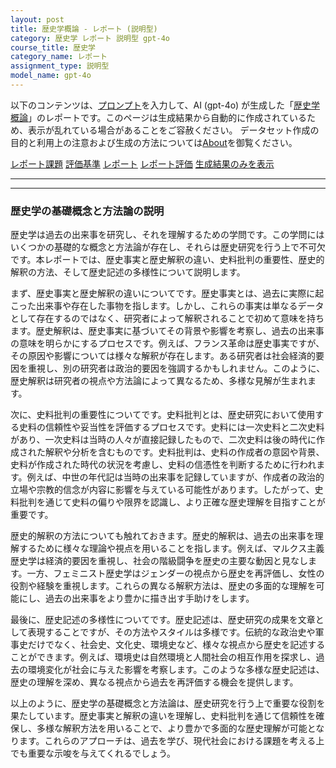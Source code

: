 ```yaml
---
layout: post
title: 歴史学概論 - レポート (説明型)
category: 歴史学 レポート 説明型 gpt-4o
course_title: 歴史学
category_name: レポート
assignment_type: 説明型
model_name: gpt-4o
---
```


以下のコンテンツは、[プロンプト](https://github.com/takedatoshiyuki/synthetic_assignments/tree/main/generated/歴史学/gpt-4o/prompt_レポート-説明型.md)を入力して、AI (gpt-4o) が生成した「[歴史学概論](/contents/歴史学/)」のレポートです。このページは生成結果から自動的に作成されているため、表示が乱れている場合があることをご容赦ください。
データセット作成の目的と利用上の注意および生成の方法については[About](/About)を御覧ください。

[レポート課題](../レポート課題-説明型)
[評価基準](../評価基準-説明型)
[レポート](../レポート-説明型)
[レポート評価](../レポート評価-説明型)
[生成結果のみを表示](https://github.com/takedatoshiyuki/synthetic_assignments/tree/main/generated/歴史学/gpt-4o/レポート-説明型.md)
  

***
***
  
### 歴史学の基礎概念と方法論の説明

歴史学は過去の出来事を研究し、それを理解するための学問です。この学問にはいくつかの基礎的な概念と方法論が存在し、それらは歴史研究を行う上で不可欠です。本レポートでは、歴史事実と歴史解釈の違い、史料批判の重要性、歴史的解釈の方法、そして歴史記述の多様性について説明します。

まず、歴史事実と歴史解釈の違いについてです。歴史事実とは、過去に実際に起こった出来事や存在した事物を指します。しかし、これらの事実は単なるデータとして存在するのではなく、研究者によって解釈されることで初めて意味を持ちます。歴史解釈は、歴史事実に基づいてその背景や影響を考察し、過去の出来事の意味を明らかにするプロセスです。例えば、フランス革命は歴史事実ですが、その原因や影響については様々な解釈が存在します。ある研究者は社会経済的要因を重視し、別の研究者は政治的要因を強調するかもしれません。このように、歴史解釈は研究者の視点や方法論によって異なるため、多様な見解が生まれます。

次に、史料批判の重要性についてです。史料批判とは、歴史研究において使用する史料の信頼性や妥当性を評価するプロセスです。史料には一次史料と二次史料があり、一次史料は当時の人々が直接記録したもので、二次史料は後の時代に作成された解釈や分析を含むものです。史料批判は、史料の作成者の意図や背景、史料が作成された時代の状況を考慮し、史料の信憑性を判断するために行われます。例えば、中世の年代記は当時の出来事を記録していますが、作成者の政治的立場や宗教的信念が内容に影響を与えている可能性があります。したがって、史料批判を通じて史料の偏りや限界を認識し、より正確な歴史理解を目指すことが重要です。

歴史的解釈の方法についても触れておきます。歴史的解釈は、過去の出来事を理解するために様々な理論や視点を用いることを指します。例えば、マルクス主義歴史学は経済的要因を重視し、社会の階級闘争を歴史の主要な動因と見なします。一方、フェミニスト歴史学はジェンダーの視点から歴史を再評価し、女性の役割や経験を重視します。これらの異なる解釈方法は、歴史の多面的な理解を可能にし、過去の出来事をより豊かに描き出す手助けをします。

最後に、歴史記述の多様性についてです。歴史記述は、歴史研究の成果を文章として表現することですが、その方法やスタイルは多様です。伝統的な政治史や軍事史だけでなく、社会史、文化史、環境史など、様々な視点から歴史を記述することができます。例えば、環境史は自然環境と人間社会の相互作用を探求し、過去の環境変化が社会に与えた影響を考察します。このような多様な歴史記述は、歴史の理解を深め、異なる視点から過去を再評価する機会を提供します。

以上のように、歴史学の基礎概念と方法論は、歴史研究を行う上で重要な役割を果たしています。歴史事実と解釈の違いを理解し、史料批判を通じて信頼性を確保し、多様な解釈方法を用いることで、より豊かで多面的な歴史理解が可能となります。これらのアプローチは、過去を学び、現代社会における課題を考える上でも重要な示唆を与えてくれるでしょう。
